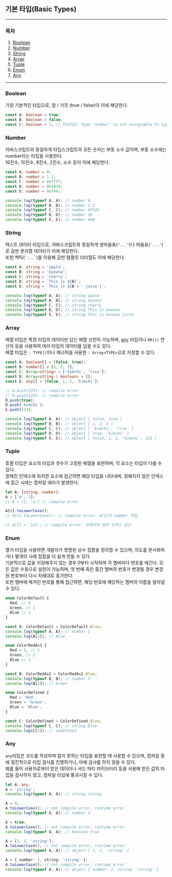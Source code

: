 ## 기본 타입(Basic Types)

___

### 목차

1. [Boolean](#Boolean)
2. [Number](#Number)
3. [String](#String)
4. [Array](#Array)
5. [Tuple](#Tuple)
6. [Enum](#Enum)
7. [Any](#Any)

___

### Boolean

가장 기본적인 타입으로, 참 / 거짓 (true / false)이 이에 해당한다.

````typescript
const A: boolean = true;
const B: boolean = false;
const C: boolean = 1; // TS2322: Type 'number' is not assignable to type 'boolean'.
````

### Number

자바스크립트와 동일하게 타입스크립트의 모든 숫자는 부동 소수 값이며, 부동 소수에는 number라는 타입을 사용한다.  
16진수, 10진수, 8진수, 2진수, 소수 등이 이에 해당한다.

```typescript
const A: number = 0;
const B: number = 1.2;
const C: number = 0xffff;
const D: number = 0b1010;
const E: number = 0o744;

console.log(typeof A, A); // number 0
console.log(typeof B, B); // number 1.2
console.log(typeof C, C); // number 65535
console.log(typeof D, D); // number 10
console.log(typeof E, E); // number 484
```

### String

텍스트 데이터 타입으로, 자바스크립트와 동일하게 쌍따옴표(`"..."`)나 따옴표(`'...'`)로 감싼 문자열 데이터가 이에 해당한다.  
또한 백틱(`` `...` ``)을 이용해 감싼 템플릿 리터럴도 이에 해당한다.

```typescript
const A: string = 'apple';
const B: string = 'banana';
const C: string = `cherry`;
const D: string = `This is ${B}`;
const E: string = `This is ${B + ' juice'}`;

console.log(typeof A, A); // string apple
console.log(typeof B, B); // string banana
console.log(typeof C, C); // string cherry
console.log(typeof D, D); // string This is banana
console.log(typeof E, E); // string This is banana juice
```

### Array

배열 타입은 특정 타입의 데이터만 담는 배열 선언이 가능하며, [any](#Any) 타입이나 ```OR(|)``` 연산자 등을 사용하여 여러 타입의 데이터를 담을 수도 있다.  
배열 타입은 `: TYPE[]`이나 제너릭을 사용한 `: Array<TYPE>`으로 지정할 수 있다.

```typescript
const A: boolean[] = [false, true];
const B: number[] = [1, 2, 3];
const C: Array<string> = ['kimchi', 'rice'];
const D: Array<string | boolean> = [];
const E: any[] = [false, 1, 2, 'kimchi'];

// A.push(123); // compile error
// D.push(123); // compile error
D.push(true);
D.push('kimchi');
E.push(123);

console.log(typeof A, A); // object [ false, true ]
console.log(typeof B, B); // object [ 1, 2, 3 ]
console.log(typeof C, C); // object [ 'kimchi', 'rice' ]
console.log(typeof D, D); // object [ true, 'kimchi' ]
console.log(typeof E, E); // object [ false, 1, 2, 'kimchi', 123 ]
```

### Tuple

튜플 타입은 요소의 타입과 갯수가 고정된 배열을 표현하며, 각 요소는 타입이 다를 수 있다.  
정해진 인덱스에 위치한 요소에 접근하면 해당 타입을 나타내며, 정해지지 않은 인덱스에 접근 시에는 컴파일 에러가 발생한다.

```typescript
let A: [string, number];
A = ['a', 1];
// A = [1, 'a'] // compile error

A[0].toLowerCase();
// A[1].toLowerCase(); // compile error. A[1]은 number 타입.

// A[2] = '123'; // compile error. 정해지지 않은 인덱스 접근
```

### Enum

열거 타입을 사용하면 개발자가 명명된 상수 집합을 정의할 수 있으며, 의도를 문서화하거나 별개의 사례 집합을 더 쉽게 만들 수 있다.  
기본적으로 값을 지정해주지 않는 경우 0부터 시작하여 각 멤버마다 번호를 매긴다. 모든 값은 수동으로 설정이 가능하며, 첫 번째 혹은 중간 멤버의 번호가 변경될 경우 변경된 번호부터 다시 차례대로 증가한다.  
또한 멤버에 매겨진 번호를 통해 접근하면, 해당 번호에 해당하는 멤버의 이름을 알아낼 수 있다.

```typescript
enum ColorDefault {
  Red, // 0
  Green, // 1
  Blue // 2
}

const A: ColorDefault = ColorDefault.Blue;
console.log(typeof A, A); // number 2
console.log(A[2]); // Blue

enum ColorRedAs1 {
  Red = 1, // 1
  Green, // 2
  Blue // 3
}

const B: ColorRedAs1 = ColorRedAs1.Blue;
console.log(typeof B, B); // number 3
console.log(B[2]); // Green

enum ColorDefined {
  Red = 'Red',
  Green = 'Green',
  Blue = 'Blue',
}

const C: ColorDefined = ColorDefined.Blue;
console.log(typeof C, C); // string Blue
console.log(C[2]); // undefined
```

### Any
`any`타입은 코드를 작성하며 알지 못하는 타입을 표현할 때 사용할 수 있으며, 컴파일 중에 점진적으로 타입 검사를 진행하거나, 아예 검사를 하지 않을 수 있다.  
예를 들어 사용자로부터 받은 데이터나 서드 파티 라이브러리 등을 사용해 받은 값의 타입을 검사하지 않고, 컴파일 타임에 통과시킬 수 있다.
```typescript
let A: any;
A = 'string';
console.log(typeof A, A); // string string

A = 4;
A.toLowerCase(); // not compile error, runtime error
console.log(typeof A, A); // number 4

A = true;
A.toLowerCase(); // not compile error, runtime error
console.log(typeof A, A); // boolean true

A = [1, 2, 'string'];
A.toLowerCase(); // not compile error, runtime error
console.log(typeof A, A); // object [ 1, 2, 'string' ]

A = { number: 1, string: 'string' };
A.toLowerCase(); // not compile error, runtime error
console.log(typeof A, A); // object { number: 1, string: 'string' }
```